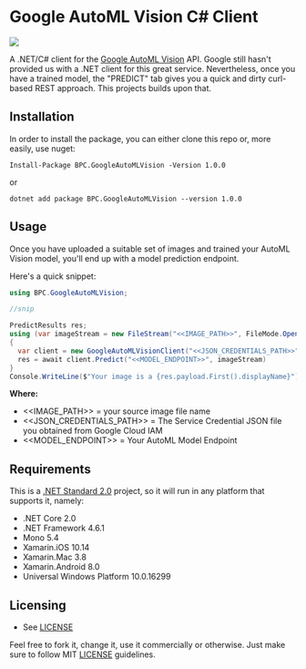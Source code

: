 ﻿# Google AutoML Vision C# Client
[![](https://img.shields.io/nuget/v/BPC.GoogleAutoMLVision.svg)](https://www.nuget.org/packages/BPC.GoogleAutoMLVision)

A .NET/C# client for the [Google AutoML Vision](https://cloud.google.com/automl/) API.
Google still hasn't provided us with a .NET client for this great service. 
Nevertheless, once you have a trained model, the "PREDICT" tab gives you a quick and dirty curl-based 
REST approach. This projects builds upon that.



## Installation

In order to install the package, you can either clone this repo or, 
more easily, use nuget:

```
Install-Package BPC.GoogleAutoMLVision -Version 1.0.0
```
or
```
dotnet add package BPC.GoogleAutoMLVision --version 1.0.0
```
## Usage

Once you have uploaded a suitable set of images and trained your AutoML Vision model, you'll end up with a 
model prediction endpoint.

Here's a quick snippet:
```csharp
using BPC.GoogleAutoMLVision;

//snip

PredictResults res;
using (var imageStream = new FileStream("<<IMAGE_PATH>>", FileMode.Open)
{
  var client = new GoogleAutoMLVisionClient("<<JSON_CREDENTIALS_PATH>>");
  res = await client.Predict("<<MODEL_ENDPOINT>>", imageStream)
}
Console.WriteLine($"Your image is a {res.payload.First().displayName}");
```

**Where:**
* <<IMAGE_PATH>> = your source image file name
* <<JSON_CREDENTIALS_PATH>> = The Service Credential JSON file you obtained from Google Cloud IAM
* <<MODEL_ENDPOINT>> = Your AutoML Model Endpoint


## Requirements
This is a [.NET Standard 2.0](https://github.com/dotnet/standard/blob/master/docs/versions/netstandard2.0.md) project, 
so it will run in any platform that supports it, namely:

* .NET Core 2.0
* .NET Framework 4.6.1
* Mono 5.4
* Xamarin.iOS 10.14
* Xamarin.Mac 3.8
* Xamarin.Android 8.0
* Universal Windows Platform 10.0.16299

## Licensing

* See [LICENSE](LICENSE)

Feel free to fork it, change it, use it commercially or otherwise. Just make sure to follow 
MIT [LICENSE](LICENSE) guidelines.
